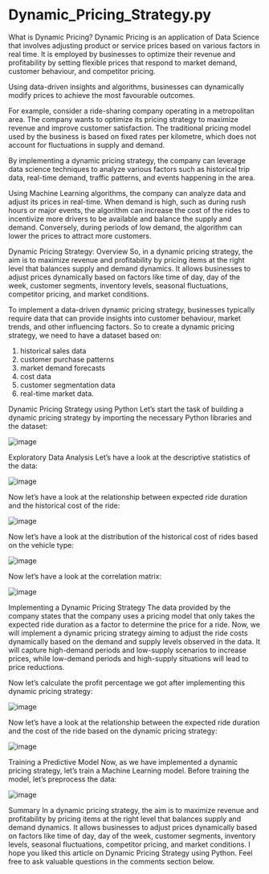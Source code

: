 # Dynamic_Pricing_Strategy.py

What is Dynamic Pricing?
Dynamic Pricing is an application of Data Science that involves adjusting product or service prices based on various factors in real time. It is employed by businesses to optimize their revenue and profitability by setting flexible prices that respond to market demand, customer behaviour, and competitor pricing.

Using data-driven insights and algorithms, businesses can dynamically modify prices to achieve the most favourable outcomes.

For example, consider a ride-sharing company operating in a metropolitan area. The company wants to optimize its pricing strategy to maximize revenue and improve customer satisfaction. The traditional pricing model used by the business is based on fixed rates per kilometre, which does not account for fluctuations in supply and demand.

By implementing a dynamic pricing strategy, the company can leverage data science techniques to analyze various factors such as historical trip data, real-time demand, traffic patterns, and events happening in the area.

Using Machine Learning algorithms, the company can analyze data and adjust its prices in real-time. When demand is high, such as during rush hours or major events, the algorithm can increase the cost of the rides to incentivize more drivers to be available and balance the supply and demand. Conversely, during periods of low demand, the algorithm can lower the prices to attract more customers.

Dynamic Pricing Strategy: Overview
So, in a dynamic pricing strategy, the aim is to maximize revenue and profitability by pricing items at the right level that balances supply and demand dynamics. It allows businesses to adjust prices dynamically based on factors like time of day, day of the week, customer segments, inventory levels, seasonal fluctuations, competitor pricing, and market conditions.

To implement a data-driven dynamic pricing strategy, businesses typically require data that can provide insights into customer behaviour, market trends, and other influencing factors. So to create a dynamic pricing strategy, we need to have a dataset based on:

1. historical sales data
2. customer purchase patterns
3. market demand forecasts
4. cost data
5. customer segmentation data
6. real-time market data.

Dynamic Pricing Strategy using Python
Let’s start the task of building a dynamic pricing strategy by importing the necessary Python libraries and the dataset:

![image](https://github.com/tvamshi8/Dynamic_Pricing_Strategy.py/assets/153074595/241bc5c5-7f18-4652-a561-9bafff36c864)

Exploratory Data Analysis
Let’s have a look at the descriptive statistics of the data:


![image](https://github.com/tvamshi8/Dynamic_Pricing_Strategy.py/assets/153074595/5ba90dac-8925-4856-a140-b93385518f41)

Now let’s have a look at the relationship between expected ride duration and the historical cost of the ride:


![image](https://github.com/tvamshi8/Dynamic_Pricing_Strategy.py/assets/153074595/48f5547c-613e-4ee5-8fb2-6d6a0377b861)

Now let’s have a look at the distribution of the historical cost of rides based on the vehicle type:


![image](https://github.com/tvamshi8/Dynamic_Pricing_Strategy.py/assets/153074595/bb6ec6ee-c13d-444d-9663-15a621cab9f0)

Now let’s have a look at the correlation matrix:


![image](https://github.com/tvamshi8/Dynamic_Pricing_Strategy.py/assets/153074595/345f67fb-0e93-47cc-bccf-215018a6eb74)

Implementing a Dynamic Pricing Strategy
The data provided by the company states that the company uses a pricing model that only takes the expected ride duration as a factor to determine the price for a ride. Now, we will implement a dynamic pricing strategy aiming to adjust the ride costs dynamically based on the demand and supply levels observed in the data. It will capture high-demand periods and low-supply scenarios to increase prices, while low-demand periods and high-supply situations will lead to price reductions.

Now let’s calculate the profit percentage we got after implementing this dynamic pricing strategy:


![image](https://github.com/tvamshi8/Dynamic_Pricing_Strategy.py/assets/153074595/3f07f06e-9191-4db2-bbb4-e43e31567bad)

Now let’s have a look at the relationship between the expected ride duration and the cost of the ride based on the dynamic pricing strategy:


![image](https://github.com/tvamshi8/Dynamic_Pricing_Strategy.py/assets/153074595/dbc784c5-12a8-4da3-ad14-c160222c8115)

Training a Predictive Model
Now, as we have implemented a dynamic pricing strategy, let’s train a Machine Learning model. Before training the model, let’s preprocess the data:


![image](https://github.com/tvamshi8/Dynamic_Pricing_Strategy.py/assets/153074595/0f3b4b45-c750-478a-aea2-385b22921739)

Summary
In a dynamic pricing strategy, the aim is to maximize revenue and profitability by pricing items at the right level that balances supply and demand dynamics. It allows businesses to adjust prices dynamically based on factors like time of day, day of the week, customer segments, inventory levels, seasonal fluctuations, competitor pricing, and market conditions. I hope you liked this article on Dynamic Pricing Strategy using Python. Feel free to ask valuable questions in the comments section below.










